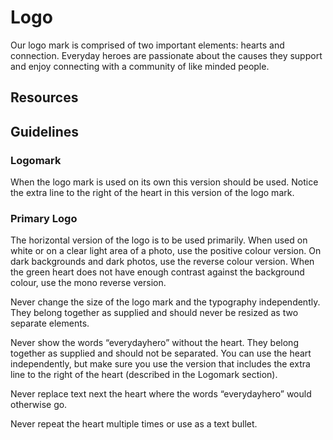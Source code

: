 # Logo

Our logo mark is comprised of two important elements: hearts and connection. Everyday heroes are passionate about the causes they support and enjoy connecting with a community of like minded people.

## Resources

## Guidelines

### Logomark

When the logo mark is used on its own this version should be used. Notice the extra line to the right of the heart in this version of the logo mark.

### Primary Logo

The horizontal version of the logo is to be used primarily. When used on white or on a clear light area of a photo, use the positive colour version. On dark backgrounds and dark photos, use the reverse colour version. When the green heart does not have enough contrast against the background colour, use the mono reverse version.

Never change the size of the logo mark and the typography independently. They belong together as supplied and should never be resized as two separate elements.

Never show the words “everydayhero” without the heart. They belong together as supplied and should not be separated. You can use the heart independently, but make sure you use the version that includes the extra line to the right of the heart (described in the Logomark section).

Never replace text next the heart where the words “everydayhero” would otherwise go.

Never repeat the heart multiple times or use as a text bullet.
